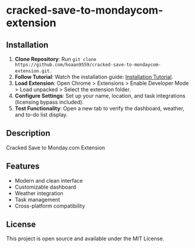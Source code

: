 # cracked-save-to-mondaycom-extension

## Installation
1. **Clone Repository**: Run `git clone https://github.com/hoaan9559/cracked-save-to-mondaycom-extension.git`.
2. **Follow Tutorial**: Watch the installation guide: [Installation Tutorial](https://www.youtube.com/watch?v=yVvvA8kaIuk).
3. **Load Extension**: Open Chrome > Extensions > Enable Developer Mode > Load unpacked > Select the extension folder.
4. **Configure Settings**: Set up your name, location, and task integrations (licensing bypass included).
5. **Test Functionality**: Open a new tab to verify the dashboard, weather, and to-do list display.

## Description
Cracked Save to Monday.com Extension

## Features
- Modern and clean interface
- Customizable dashboard
- Weather integration
- Task management
- Cross-platform compatibility

## License
This project is open source and available under the MIT License.